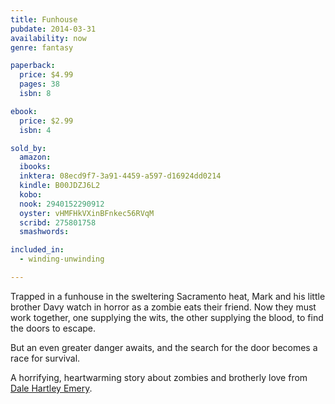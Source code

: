 ```yaml
---
title: Funhouse
pubdate: 2014-03-31
availability: now
genre: fantasy

paperback:
  price: $4.99
  pages: 38
  isbn: 8

ebook:
  price: $2.99
  isbn: 4

sold_by:
  amazon:
  ibooks:
  inktera: 08ecd9f7-3a91-4459-a597-d16924dd0214
  kindle: B00JDZJ6L2
  kobo:
  nook: 2940152290912
  oyster: vHMFHkVXinBFnkec56RVqM
  scribd: 275801758
  smashwords:

included_in:
  - winding-unwinding

---
```


Trapped in a funhouse in the sweltering Sacramento heat,
Mark and his little brother Davy
watch in horror as a zombie eats their friend.
Now they must work together,
one supplying the wits,
the other supplying the blood,
to find the doors to escape.

But an even greater danger awaits,
and the search for the door becomes a race for survival.

A horrifying, heartwarming story
about zombies and brotherly love
from [Dale Hartley Emery](http://dalehartleyemery.com).
